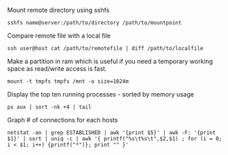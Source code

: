 
Mount remote directory using sshfs

```
sshfs name@server:/path/to/directory /path/to/mountpoint
```

Compare remote file with a local file

```
ssh user@host cat /path/to/remotefile | diff /path/to/localfile
````

Make a partition in ram which is useful if you need a temporary working space as read/write access is fast.

```
mount -t tmpfs tmpfs /mnt -o size=1024m
```

Display the top ten running processes - sorted by memory usage

```
ps aux | sort -nk +4 | tail
```

Graph # of connections for each hosts

```
netstat -an | grep ESTABLISHED | awk '{print $5}' | awk -F: '{print $1}' | sort | uniq -c | awk '{ printf("%s\t%s\t",$2,$1) ; for (i = 0; i < $1; i++) {printf("*")}; print "" }'
```
